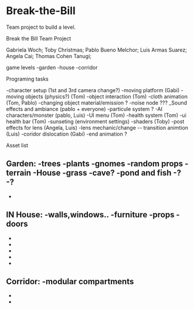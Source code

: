 ﻿# Break-the-Bill
Team project to build a level.

Break the Bill Team Project

Gabriela Woch;
Toby Christmas;
Pablo Bueno Melchor;
Luis Armas Suarez;
Angela Cai;
Thomas Cohen Tanugi;

game levels
-garden
-house
-corridor



Programing tasks

-character setup (1st and 3rd camera change?)
-moving platform  (Gabi)
-moving objects (physics?)  (Tom)
-object interaction  (Tom)
-cloth animation  (Tom, Pablo)
-changing object material/emission ?
-noise node ???
_Sound effects and ambiance (pablo + everyone)
-particule system ?
-AI characters/monster (pablo, Luis)
-UI menu (Tom)
-health system (Tom)
-ui health bar (Tom)
-sunseting (environment settings)
-shaders (Toby)
-post effects for lens (Angela, Luis)
-lens mechanic/change -- transition animtion (Luis)
-coridor dislocation (Gabi)
-end animation ?


Asset list

Garden:
-trees
-plants
-gnomes
-random props
-terrain
-House
-grass
-cave?
-pond and fish
-?
-?
-
-


IN House:
-walls,windows..
-furniture
-props
-doors
-
-
-
-
-
-

Corridor:
-modular compartments
-
-
-
